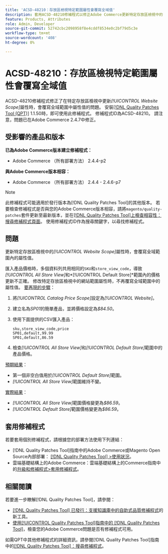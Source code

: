 ```yaml
---
title: 'ACSD-48210：存放區檢視特定範圍屬性會覆寫全域值'
description: 套用ACSD-48210修補程式以修正Adobe Commerce更新特定存放區檢視中的*[!UICONTROL Website Scope]*屬性會覆寫全域範圍內的屬性值的問題。
feature: Products, Attributes
role: Admin, Developer
source-git-commit: 52742cbc2098958f8e4cddf8534e0c2bf79d5c3e
workflow-type: tm+mt
source-wordcount: '408'
ht-degree: 0%

---
```


# ACSD-48210：存放區檢視特定範圍屬性會覆寫全域值

ACSD-48210修補程式修正了在特定存放區檢視中更新&#x200B;*[!UICONTROL Website Scope]*&#x200B;屬性時，會覆寫全域範圍中屬性值的問題。 安裝[[!DNL Quality Patches Tool (QPT)]](https://experienceleague.adobe.com/en/docs/commerce-knowledge-base/kb/announcements/commerce-announcements/magento-quality-patches-released-new-tool-to-self-serve-quality-patches) 1.1.50時，即可使用此修補程式。 修補程式ID為ACSD-48210。 請注意，問題已在Adobe Commerce 2.4.7中修正。

## 受影響的產品和版本

**已為Adobe Commerce版本建立修補程式：**

* Adobe Commerce （所有部署方法） 2.4.4-p2

**與Adobe Commerce版本相容：**

* Adobe Commerce （所有部署方法） 2.4.4 - 2.4.6-p7

>[!NOTE]
>
>此修補程式可能適用於發行版本為[!DNL Quality Patches Tool]的其他版本。 若要檢查修補程式是否與您的Adobe Commerce版本相容，請將`magento/quality-patches`套件更新至最新版本，並在[[!DNL Quality Patches Tool]上檢查相容性：搜尋修補程式頁面](https://experienceleague.adobe.com/tools/commerce-quality-patches/index.html)。 使用修補程式ID作為搜尋關鍵字，以尋找修補程式。

## 問題

更新特定存放區檢視中的&#x200B;*[!UICONTROL Website Scope]*&#x200B;屬性時，會覆寫全域範圍內的屬性值。

匯入產品價格時，多個資料列共用相同的`SKU`和`store_view_code`，導致&#x200B;*[!UICONTROL All Store View]*&#x200B;和&#x200B;*[!UICONTROL Default Store]*範圍內的價格更新不正確。 修改特定存放區檢視中的網站範圍屬性時，不再覆寫全域範圍中的屬性值。
<u>要再現的步驟</u>：

1. 將&#x200B;*[!UICONTROL Catalog Price Scope]*&#x200B;設定為&#x200B;*[!UICONTROL Website]*。
1. 建立名為&#x200B;*SP01*&#x200B;的簡單產品，並將價格設定為&#x200B;*$84.50*。
1. 使用下面提供的CSV匯入產品：

   ```
   sku,store_view_code,price
   SP01,default,99.99
   SP01,default,86.59
   ```

1. 檢查&#x200B;*[!UICONTROL All Store View]*&#x200B;和&#x200B;*[!UICONTROL Default Store]*&#x200B;範圍中的產品價格。

<u>預期結果</u>：

* 第一個非空白值用於&#x200B;*[!UICONTROL Default Store]*&#x200B;範圍。
* *[!UICONTROL All Store View]*&#x200B;範圍維持不變。

<u>實際結果</u>：

* *[!UICONTROL All Store View]*&#x200B;範圍價格變更為&#x200B;*$86.59*。
* *[!UICONTROL Default Store]*&#x200B;範圍價格變更為&#x200B;*$86.59*。

## 套用修補程式

若要套用個別修補程式，請根據您的部署方法使用下列連結：

* [!DNL Quality Patches Tool]指南中的Adobe Commerce或Magento Open Source內部部署： [[!DNL Quality Patches Tool] >使用狀況](https://experienceleague.adobe.com/docs/commerce-operations/tools/quality-patches-tool/usage.html)。
* 雲端基礎結構上的Adobe Commerce：雲端基礎結構上的Commerce指南中的[升級和修補程式>套用修補程式](https://experienceleague.adobe.com/docs/commerce-cloud-service/user-guide/develop/upgrade/apply-patches.html)。

## 相關閱讀

若要進一步瞭解[!DNL Quality Patches Tool]，請參閱：

* [[!DNL Quality Patches Tool] 已發行：支援知識庫中的自助式品質修補程式](https://experienceleague.adobe.com/en/docs/commerce-knowledge-base/kb/announcements/commerce-announcements/magento-quality-patches-released-new-tool-to-self-serve-quality-patches)的新工具。
* [使用[!UICONTROL Quality Patches Tool]指南中的 [!DNL Quality Patches Tool]](/help/tools/quality-patches-tool/patches-available-in-qpt/check-patch-for-magento-issue-with-magento-quality-patches.md)，檢查您的Adobe Commerce問題是否有修補程式可用。


如需QPT中其他修補程式的詳細資訊，請參閱[!DNL Quality Patches Tool]指南中的[[!DNL Quality Patches Tool]：搜尋修補程式](https://experienceleague.adobe.com/tools/commerce-quality-patches/index.html)。
